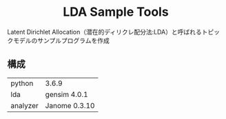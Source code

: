 # <div style="text-align: center;">LDA Sample Tools</div>

Latent Dirichlet Allocation（潜在的ディリクレ配分法:LDA）と呼ばれるトピックモデルのサンプルプログラムを作成  

## 構成
|          |               | 
| -------- | :------------ | 
| python   | 3.6.9         | 
| lda      | gensim 4.0.1  | 
| analyzer | Janome 0.3.10 | 
